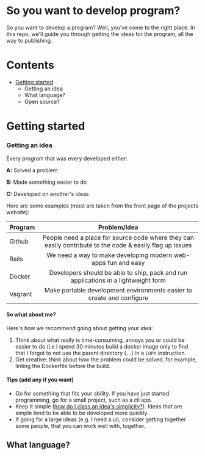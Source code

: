 # So you want to develop program?
So you want to develop a program? Well, you've come to the right place. In this repo, we'll guide you through getting the ideas for the program, all the way to publishing.

# Contents
* <a href="#user-content-getting-started">Getting started</a>
  * Getting an idea
  * What language?
  * Open source?

# Getting started
### Getting an idea
Every program that was every developed either:

<b>A:</b> Solved a problem

<b>B:</b> Made something easier to do

<b>C:</b> Developed on another's ideas

Here are some examples (most are taken from the front page of the projects website):

| Program        | Problem/Idea |
| ------------- |:-------------:|
| Github      | People need a place for source code where they can easily contribute to the code & easily flag up issues |
| Rails     | We need a way to make developing modern web-apps fun and easy  |
| Docker      | Developers should be able to ship, pack and run applications in a lightweight form |
| Vagrant      | Make portable development environments easier to create and configure |

#### So what about me?
Here's how we recommend going about getting your idea:
1. Think about what really is time-consuming, annoys you or could be easier to do (i.e I spend 30 minutes build a docker image only to find that I forgot to not use the parent directory (`..`) in a `COPY` instruction.
2. Get creative: think about how the problem could be solved, for example, linting the Dockerfile before the build.

#### Tips (add any if you want)
* Go for something that fits your ability. If you have just started programming, go for a small project, such as a cli app.
* Keep it simple (<a href="./simplicity.md">how do I class an idea's simplicity?</a>). Ideas that are simple tend to be able to be developed more quickly.
* If going for a large ideas (e.g. I need a ui), consider getting together some people, that you can work well with, together.

## What language?
